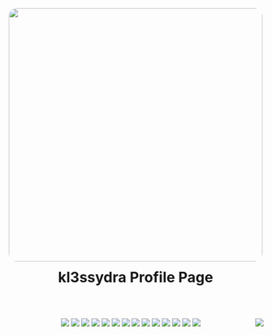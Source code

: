 <p align="center">
<img src="https://i.pinimg.com/originals/13/57/33/135733b07291badc8cb3c083d4fd90b0.gif" style="border-radius: 16px; padding-bottom: 0px" width="500" height="500" >
</p>
<h1 align="center" style="padding-top:0px; margin-top: 0px; ">kl3ssydra Profile Page</h1>

<br>

<p align="left" href="https://discord.gg/onlp" align="center">
    <img alt="" src=https://lanyard.cnrad.dev/api/776077071515516928/>
</p>

<img align="right" src="https://github-readme-stats.vercel.app/api?username=kl3ssydra&count_private=true&bg_color=30,6743e9,bd43e9&title_color=fff&text_color=fff">
<p align="center">
    
<a href="https://www.java.com/" style="text-decoration: none;">
    <img src="https://img.shields.io/badge/Java-ED8B00?style=for-the-badge&logo=java&logoColor=white" />
</a>

<a href="https://www.php.net/" style="text-decoration: none;">
    <img src="https://img.shields.io/badge/PHP-777BB4?style=for-the-badge&logo=php&logoColor=white" />
</a> 

<a href="https://www.javascript.com/" style="text-decoration: none;">
    <img src="https://img.shields.io/badge/javascript-b8920d?style=for-the-badge&logo=javascript&logoColor=white" />
</a>

<a href="https://www.python.org/" style="text-decoration: none;">
    <img src="https://img.shields.io/badge/Python-3776AB?style=for-the-badge&logo=python&logoColor=white" />
</a>

<a href="https://docs.microsoft.com/it-it/dotnet/csharp/" style="text-decoration: none;">
    <img src="https://img.shields.io/badge/C%23-239120?style=for-the-badge&logo=c-sharp&logoColor=white" />
</a>

<a href="https://www.lua.org" style="text-decoration: none;">
    <img src="https://img.shields.io/badge/Lua-2C2D72?style=for-the-badge&logo=lua&logoColor=white" />
</a>    
    
<a href="https://google.com" style="text-decoration: none;">
    <img src="https://img.shields.io/badge/React-20232A?style=for-the-badge&logo=react&logoColor=61DAFB" />
</a>

<a href="https://vuejs.org" style="text-decoration: none;">
    <img src="https://img.shields.io/badge/Vue.js-35495E?style=for-the-badge&logo=vue.js&logoColor=4FC08D" />
</a>

<a href="https://jquery.com" style="text-decoration: none;">
    <img src="https://img.shields.io/badge/jQuery-0769AD?style=for-the-badge&logo=jquery&logoColor=white" />
</a>

<a href="https://www.mongodb.com/" style="text-decoration: none;">
    <img src="https://img.shields.io/badge/MongoDB-4EA94B?style=for-the-badge&logo=mongodb&logoColor=white" />
</a>

<a href="https://flask.palletsprojects.com/en/2.1.x/" style="text-decoration: none;">
    <img src="https://img.shields.io/badge/Flask-000000?style=for-the-badge&logo=flask&logoColor=white" />
</a>

<a href="https://nodejs.org/it/" style="text-decoration: none;">
    <img src="https://img.shields.io/badge/Node.js-43853D?style=for-the-badge&logo=node.js&logoColor=white" />
</a>

<a href="https://www.w3schools.com/css/" style="text-decoration: none;">
    <img src="https://img.shields.io/badge/CSS3-1572B6?style=for-the-badge&logo=css3&logoColor=white" />
</a>

<a href="https://www.html.it" style="text-decoration: none;">
    <img src="https://img.shields.io/badge/HTML5-E34F26?style=for-the-badge&logo=html5&logoColor=white" />
</a>
